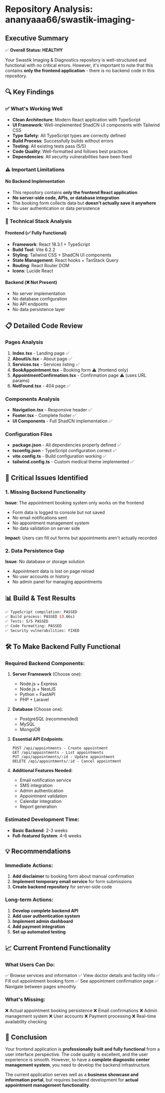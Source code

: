 # Repository Analysis: ananyaaa66/swastik-imaging-

## Executive Summary
✅ **Overall Status: HEALTHY**

Your Swastik Imaging & Diagnostics repository is well-structured and functional with no critical errors. However, it's important to note that this contains **only the frontend application** - there is no backend code in this repository.

## 🔍 Key Findings

### ✅ What's Working Well
- **Clean Architecture**: Modern React application with TypeScript
- **UI Framework**: Well-implemented ShadCN UI components with Tailwind CSS
- **Type Safety**: All TypeScript types are correctly defined
- **Build Process**: Successfully builds without errors
- **Testing**: All existing tests pass (5/5)
- **Code Quality**: Well-formatted and follows best practices
- **Dependencies**: All security vulnerabilities have been fixed

### ⚠️ Important Limitations

#### **No Backend Implementation**
- This repository contains **only the frontend React application**
- **No server-side code, APIs, or database integration**
- The booking form collects data but **doesn't actually save it anywhere**
- No user authentication or data persistence

### 🔧 Technical Stack Analysis

#### Frontend (✅ Fully Functional)
- **Framework**: React 18.3.1 + TypeScript
- **Build Tool**: Vite 6.2.2
- **Styling**: Tailwind CSS + ShadCN UI components
- **State Management**: React hooks + TanStack Query
- **Routing**: React Router DOM
- **Icons**: Lucide React

#### Backend (❌ Not Present)
- No server implementation
- No database configuration
- No API endpoints
- No data persistence layer

## 📋 Detailed Code Review

### Pages Analysis
1. **Index.tsx** - Landing page ✅
2. **AboutUs.tsx** - About page ✅
3. **Services.tsx** - Services listing ✅
4. **BookAppointment.tsx** - Booking form ⚠️ (frontend only)
5. **AppointmentConfirmation.tsx** - Confirmation page ⚠️ (uses URL params)
6. **NotFound.tsx** - 404 page ✅

### Components Analysis
- **Navigation.tsx** - Responsive header ✅
- **Footer.tsx** - Complete footer ✅
- **UI Components** - Full ShadCN implementation ✅

### Configuration Files
- **package.json** - All dependencies properly defined ✅
- **tsconfig.json** - TypeScript configuration correct ✅
- **vite.config.ts** - Build configuration working ✅
- **tailwind.config.ts** - Custom medical theme implemented ✅

## 🚨 Critical Issues Identified

### 1. Missing Backend Functionality
**Issue**: The appointment booking system only works on the frontend
- Form data is logged to console but not saved
- No email notifications sent
- No appointment management system
- No data validation on server side

**Impact**: Users can fill out forms but appointments aren't actually recorded

### 2. Data Persistence Gap
**Issue**: No database or storage solution
- Appointment data is lost on page reload
- No user accounts or history
- No admin panel for managing appointments

## 📊 Build & Test Results

```bash
✅ TypeScript compilation: PASSED
✅ Build process: PASSED (3.66s)
✅ Tests: 5/5 PASSED
✅ Code formatting: PASSED
✅ Security vulnerabilities: FIXED
```

## 🛠️ To Make Backend Fully Functional

### Required Backend Components:

1. **Server Framework** (Choose one):
   - Node.js + Express
   - Node.js + NestJS
   - Python + FastAPI
   - PHP + Laravel

2. **Database** (Choose one):
   - PostgreSQL (recommended)
   - MySQL
   - MongoDB

3. **Essential API Endpoints**:
   ```
   POST /api/appointments - Create appointment
   GET /api/appointments - List appointments
   PUT /api/appointments/:id - Update appointment
   DELETE /api/appointments/:id - Cancel appointment
   ```

4. **Additional Features Needed**:
   - Email notification service
   - SMS integration
   - Admin authentication
   - Appointment validation
   - Calendar integration
   - Report generation

### Estimated Development Time:
- **Basic Backend**: 2-3 weeks
- **Full-featured System**: 4-6 weeks

## 💡 Recommendations

### Immediate Actions:
1. **Add disclaimer** to booking form about manual confirmation
2. **Implement temporary email service** for form submissions
3. **Create backend repository** for server-side code

### Long-term Actions:
1. **Develop complete backend API**
2. **Add user authentication system**
3. **Implement admin dashboard**
4. **Add payment integration**
5. **Set up automated testing**

## 📈 Current Frontend Functionality

### What Users Can Do:
✅ Browse services and information
✅ View doctor details and facility info
✅ Fill out appointment booking form
✅ See appointment confirmation page
✅ Navigate between pages smoothly

### What's Missing:
❌ Actual appointment booking persistence
❌ Email confirmations
❌ Admin management system
❌ User accounts
❌ Payment processing
❌ Real-time availability checking

## 🎯 Conclusion

Your frontend application is **professionally built and fully functional** from a user interface perspective. The code quality is excellent, and the user experience is smooth. However, to have a **complete diagnostic center management system**, you need to develop the backend infrastructure.

The current application serves well as a **business showcase and information portal**, but requires backend development for **actual appointment management functionality**.